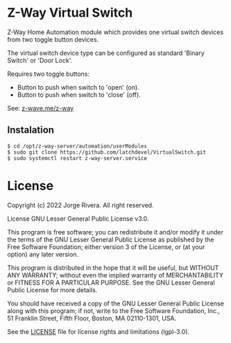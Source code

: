 # Z-Way Virtual Switch
Z-Way Home Automation module which provides one virtual switch devices from two toggle button devices.

The virtual switch device type can be configured as standard 'Binary Switch' or 'Door Lock'.

Requires two toggle buttons:
 - Button to push when switch to 'open' (on).
 - Button to push when switch to 'close' (off).

See: [z-wave.me/z-way](https://z-wave.me/z-way/)

## Instalation

```shell
$ cd /opt/z-way-server/automation/userModules
$ sudo git clone https://github.com/latchdevel/VirtualSwitch.git
$ sudo systemctl restart z-way-server.service
```

# License
Copyright (c) 2022 Jorge Rivera. All right reserved.

License GNU Lesser General Public License v3.0.

This program is free software; you can redistribute it and/or
modify it under the terms of the GNU Lesser General Public
License as published by the Free Software Foundation; either
version 3 of the License, or (at your option) any later version.

This program is distributed in the hope that it will be useful,
but WITHOUT ANY WARRANTY; without even the implied warranty of
MERCHANTABILITY or FITNESS FOR A PARTICULAR PURPOSE.  See the GNU
Lesser General Public License for more details.

You should have received a copy of the GNU Lesser General Public License
along with this program; if not, write to the Free Software Foundation,
Inc., 51 Franklin Street, Fifth Floor, Boston, MA  02110-1301, USA.

See the [LICENSE](LICENSE.txt) file for license rights and limitations (lgpl-3.0).